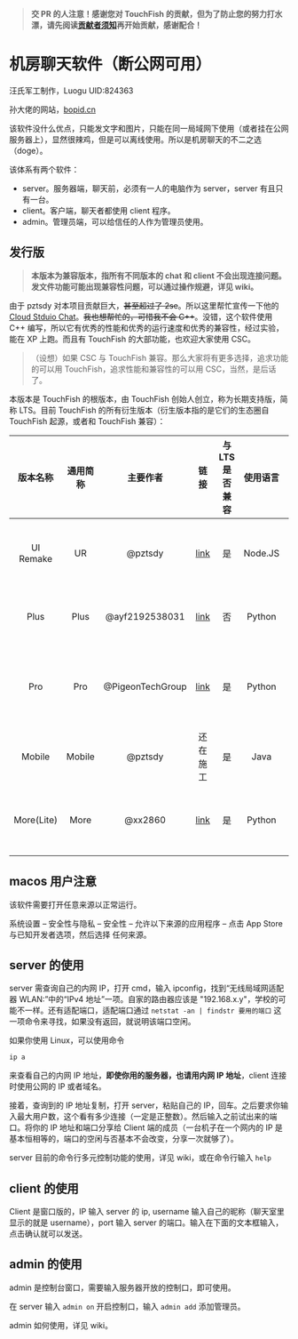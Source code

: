
> **交 PR 的人注意！感谢您对 TouchFish 的贡献，但为了防止您的努力打水漂，请先阅读[贡献者须知](https://github.com/2044-space-elevator/TouchFish/blob/main/CONTRIBUTING.md)再开始贡献，感谢配合！**

# 机房聊天软件（断公网可用）

汪氏军工制作，Luogu UID:824363

孙大佬的网站，[bopid.cn](https://www.bopid.cn/chat)

该软件没什么优点，只能发文字和图片，只能在同一局域网下使用（或者挂在公网服务器上），显然很辣鸡，但是可以离线使用。所以是机房聊天的不二之选（doge）。

该体系有两个软件：
- server。服务器端，聊天前，必须有一人的电脑作为 server，server 有且只有一台。
- client。客户端，聊天者都使用 client 程序。
- admin。管理员端，可以给信任的人作为管理员使用。

## 发行版

> **本版本为兼容版本，指所有不同版本的 chat 和 client 不会出现连接问题。发文件功能可能出现兼容性问题，可以通过操作规避，详见 wiki。**

由于 pztsdy 对本项目贡献巨大，~~甚至超过了 2se~~。所以这里帮忙宣传一下他的 [Cloud Stduio Chat](https://github.com/pztsdy/Cloud-Studio-Chat)。~~我也想帮忙的，可惜我不会 C++~~。没错，这个软件使用 C++ 编写，所以它有优秀的性能和优秀的运行速度和优秀的兼容性，经过实验，能在 XP 上跑。而且有 TouchFish 的大部功能，也欢迎大家使用 CSC。

> （设想）如果 CSC 与 TouchFish 兼容。那么大家将有更多选择，追求功能的可以用 TouchFish，追求性能和兼容性的可以用 CSC，当然，是后话了。

本版本是 TouchFish 的根版本，由 TouchFish 创始人创立，称为长期支持版，简称 LTS。目前 TouchFish 的所有衍生版本（衍生版本指的是它们的生态圈自 TouchFish 起源，或者和 TouchFish 兼容）：

|   版本名称   |  通用简称  | 主要作者 |  链接    |   与 LTS 是否兼容   |   使用语言 |  备注 |
|:---:|:---:|:---:|:---:|:-----:|:----:|:---:|
|UI Remake|UR|@pztsdy|[link](https://github.com/pztsdy/touchfish_ui_remake)|是|Node.JS|拥有现代化 UI，支持 Markdown，代码高亮，部分 LaTeX|
|Plus|Plus|@ayf2192538031|[link](https://github.com/2044-space-elevator/TouchFishPlus)|否|Python|拥有更多功能，但不同 Plus 版本不兼容。|
|Pro|Pro|@PigeonTechGroup|[link](https://github.com/PigeonTechGroup/TouchFishPro)|是|Python|支持 Markdown，有能凑合着看的 LaTeX，用户高亮|
|Mobile|Mobile|@pztsdy|还在施工|是|Java|TouchFish 移动端|
|More(Lite)|More|@xx2860|[link](https://gitee.com/xx2870/touchfish_more)|是|Python|有更好的性能，更快的下载速度（算是镜像站）|

## macos 用户注意

该软件需要打开任意来源以正常运行。

系统设置 – 安全性与隐私 – 安全性 – 允许以下来源的应用程序 – 点击 App Store 与已知开发者选项，然后选择 任何来源。

## server 的使用

server 需查询自己的内网 IP，打开 cmd，输入 ipconfig，找到“无线局域网适配器 WLAN:”中的“IPv4 地址”一项。自家的路由器应该是 "192.168.x.y"，学校的可能不一样。还有适配端口，适配端口通过 `netstat -an | findstr 要用的端口` 这一项命令来寻找，如果没有返回，就说明该端口空闲。

如果你使用 Linux，可以使用命令
```bash
ip a
```
来查看自己的内网 IP 地址，**即使你用的服务器，也请用内网 IP 地址**，client 连接时使用公网的 IP 或者域名。

接着，查询到的 IP 地址复制，打开 server，粘贴自己的 IP，回车。之后要求你输入最大用户数，这个看有多少连接（一定是正整数）。然后输入之前试出来的端口。将你的 IP 地址和端口分享给 Client 端的成员（一台机子在一个网内的 IP 是基本恒相等的，端口的空闲与否基本不会改变，分享一次就够了）。

server 目前的命令行多元控制功能的使用，详见 wiki，或在命令行输入 `help`

## client 的使用

Client 是窗口版的，IP 输入 server 的 ip, username 输入自己的昵称（聊天室里显示的就是 username），port 输入 server 的端口。输入在下面的文本框输入，点击确认就可以发送。

## admin 的使用

admin 是控制台窗口，需要输入服务器开放的控制口，即可使用。

在 server 输入 `admin on` 开启控制口，输入 `admin add` 添加管理员。

admin 如何使用，详见 wiki。
